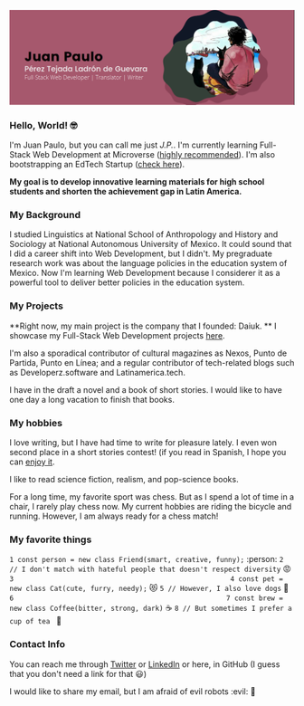 
![banner](addbanner.png)

### Hello, World! :nerd_face:

I'm Juan Paulo, but you can call me just *J.P.*. I'm currently learning Full-Stack Web Development at Microverse ([highly recommended](https://www.microverse.org/?grsf=6h9fw6)). I'm also bootstrapping an EdTech Startup ([check here](https://daiuk.com.mx)). 

**My goal is to develop innovative learning materials for high school students and shorten the achievement gap in Latin America.**

### My Background

I studied Linguistics at National School of Anthropology and History and Sociology at National Autonomous University of Mexico. It could sound that I did a career shift into Web Development, but I didn't. My pregraduate research work was about the language policies in the education system of Mexico. Now I'm learning Web Development because I considerer it as a powerful tool to deliver better policies in the education system.

### My Projects

**Right now, my main project is the company that I founded: Daiuk. **
I showcase my Full-Stack Web Development projects [here]().

I'm also a sporadical contributor of cultural magazines as Nexos, Punto de Partida, Punto en Línea; and a regular contributor of tech-related blogs such as Developerz.software and Latinamerica.tech.

I have in the draft a novel and a book of short stories. I would like to have one day a long vacation to finish that books.

### My hobbies

 I love writing, but I have had time to write for pleasure lately. I even won second place in a short stories contest! (if you read in Spanish, I hope you can [enjoy it](http://www.puntodepartida.unam.mx/index.php/1087-no-0203/1918-0203-la-cronica-como-antidoto-las-batallas-en-xoco-juan-paulo-perez-tejada). 

I like to read science fiction, realism, and pop-science books. 

For a long time, my favorite sport was chess. But as I spend a lot of time in a chair, I rarely play chess now. My current hobbies are riding the bicycle and running. However, I am always ready for a chess match!

### My favorite things

`1 const person = new class Friend(smart, creative, funny);` :person:
`2 // I don't match with hateful people that doesn't respect diversity` :rage:
`3                                                     `
`4 const pet = new class Cat(cute, furry, needy);` :heart_eyes_cat:
`5 // However, I also love dogs` :dog:
`6                                                    `
`7 const brew = new class Coffee(bitter, strong, dark)` :coffee:
`8 // But sometimes I prefer a cup of tea ` :tea:

### Contact Info

You can reach me through [Twitter]() or [LinkedIn]() or here, in GitHub (I guess that you don't need a link for that :smiley:)

I would like to share my email, but I am afraid of evil robots :evil: :robot:

<!--
**Maclenn77/Maclenn77** is a ✨ _special_ ✨ repository because its `README.md` (this file) appears on your GitHub profile.

Here are some ideas to get you started:

- 🔭 I’m currently working on ...
- 🌱 I’m currently learning ...
- 👯 I’m looking to collaborate on ...
- 🤔 I’m looking for help with ...
- 💬 Ask me about ...
- 📫 How to reach me: ...
- 😄 Pronouns: ...
- ⚡ Fun fact: ...
-->
